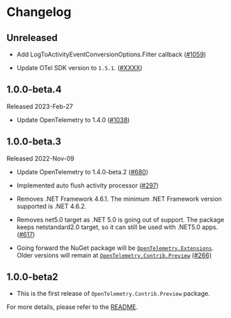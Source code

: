 # Changelog

## Unreleased

* Add LogToActivityEventConversionOptions.Filter callback
  ([#1059](https://github.com/open-telemetry/opentelemetry-dotnet-contrib/pull/1059))

* Update OTel SDK version to `1.5.1`.
  ([#XXXX](https://github.com/open-telemetry/opentelemetry-dotnet-contrib/pull/XXXX))

## 1.0.0-beta.4

Released 2023-Feb-27

* Update OpenTelemetry to 1.4.0
  ([#1038](https://github.com/open-telemetry/opentelemetry-dotnet-contrib/pull/1038))

## 1.0.0-beta.3

Released 2022-Nov-09

* Update OpenTelemetry to 1.4.0-beta.2
  ([#680](https://github.com/open-telemetry/opentelemetry-dotnet-contrib/pull/680))

* Implemented auto flush activity processor
  ([#297](https://github.com/open-telemetry/opentelemetry-dotnet-contrib/pull/297))

* Removes .NET Framework 4.6.1. The minimum .NET Framework version
  supported is .NET 4.6.2.

* Removes net5.0 target as .NET 5.0 is going out
  of support. The package keeps netstandard2.0 target, so it
  can still be used with .NET5.0 apps.
  ([#617](https://github.com/open-telemetry/opentelemetry-dotnet/pull/617))

* Going forward the NuGet package will be
  [`OpenTelemetry.Extensions`](https://www.nuget.org/packages/OpenTelemetry.Extensions).
  Older versions will remain at
  [`OpenTelemetry.Contrib.Preview`](https://www.nuget.org/packages/OpenTelemetry.Contrib.Preview)
  [(#266)](https://github.com/open-telemetry/opentelemetry-dotnet-contrib/pull/266)

## 1.0.0-beta2

* This is the first release of `OpenTelemetry.Contrib.Preview` package.

For more details, please refer to the [README](README.md).
